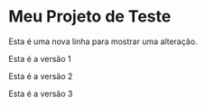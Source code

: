 # Meu Projeto de Teste
Esta é uma nova linha para mostrar uma alteração.

Esta é a versão 1

Esta é a versão 2

Esta é a versão 3
